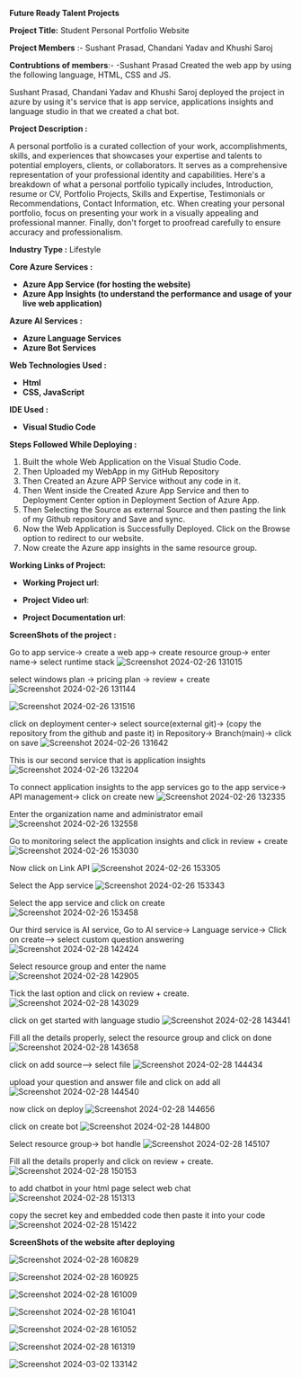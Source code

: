 **Future Ready Talent Projects**

**Project Title:**   Student Personal Portfolio Website


**Project Members** :- Sushant Prasad, Chandani Yadav and Khushi Saroj

**Contrubtions of members**:- -Sushant Prasad Created the web app by using the following language, HTML, CSS and JS.

Sushant Prasad, Chandani Yadav and Khushi Saroj deployed the project in azure by using it's service that is app service, applications insights and language studio in that we created a chat bot.



**Project Description :**

A personal portfolio is a curated collection of your work, accomplishments, skills, and experiences that showcases your expertise and talents to potential employers, clients, or collaborators. It serves as a comprehensive representation of your professional identity and capabilities. Here's a breakdown of what a personal portfolio typically includes, Introduction, resume or CV, Portfolio Projects, Skills and Expertise, Testimonials or Recommendations, Contact Information, etc. When creating your personal portfolio, focus on presenting your work in a visually appealing and professional manner. Finally, don't forget to proofread carefully to ensure accuracy and professionalism.

**Industry Type :**  Lifestyle

**Core Azure Services :**

- **Azure App Service (for hosting the website)**
- **Azure App Insights (to understand the performance and usage of your live web application)**

**Azure AI Services :**

- **Azure Language Services** 
- **Azure Bot Services**

**Web Technologies Used :** 

- **Html**
- **CSS, JavaScript**

**IDE Used :**

- **Visual Studio Code**

**Steps Followed While Deploying :**

1. Built the whole Web Application on the Visual Studio Code.
1. Then Uploaded my WebApp in my GitHub Repository
1. Then Created an Azure APP Service without any code in it.
1. Then Went inside the Created Azure App Service and then to Deployment Center option in Deployment Section of Azure App.
1. Then Selecting the Source as external Source and then pasting the link of my Github repository and Save and sync.
1. Now the Web Application is Successfully Deployed. Click on the Browse option to redirect to our website.
1. Now create the Azure app insights in the same resource group.

**Working Links of Project:**

- **Working Project url**:
  
- **Project Video url**:

- **Project Documentation url**:

**ScreenShots of the project :**

Go to app service-> create a web app-> create resource group-> enter name-> select runtime stack
![Screenshot 2024-02-26 131015](https://github.com/SushantPrasad13/Student_personal_Portfolio/assets/144934599/4e228235-bebd-4b85-b9d6-dad757ce7cc6)

select windows plan -> pricing plan -> review + create
![Screenshot 2024-02-26 131144](https://github.com/SushantPrasad13/Student_personal_Portfolio/assets/144934599/6ebf0644-b38b-43a4-a6fd-48243ea6e36f)

![Screenshot 2024-02-26 131516](https://github.com/SushantPrasad13/Student_personal_Portfolio/assets/144934599/5afb50c7-82a1-49b1-b893-b32b0d816248)

click on deployment center-> select source(external git)-> (copy the repository from the github and paste it) in Repository-> Branch(main)-> click on save
![Screenshot 2024-02-26 131642](https://github.com/SushantPrasad13/Student_personal_Portfolio/assets/144934599/0bc0f5d0-8d64-45b0-9871-5ca8bb45366c)

This is our second service that is application insights
![Screenshot 2024-02-26 132204](https://github.com/SushantPrasad13/Student_personal_Portfolio/assets/144934599/f0ff5118-ac94-4640-96b8-3f9c02d143db)

To connect application insights to the app services go to the app service-> API management-> click on create new
![Screenshot 2024-02-26 132335](https://github.com/SushantPrasad13/Student_personal_Portfolio/assets/144934599/88bef1b0-3de7-4d9e-ae3b-144e850b6ae2)

Enter the organization name and administrator email
![Screenshot 2024-02-26 132558](https://github.com/SushantPrasad13/Student_personal_Portfolio/assets/144934599/46196fe0-09ad-4c25-967c-274e8638d4a6)

Go to monitoring select the application insights and click in review + create
![Screenshot 2024-02-26 153030](https://github.com/SushantPrasad13/Student_personal_Portfolio/assets/144934599/c1c58559-ad42-48ba-9327-d5147627181c)

Now click on Link API
![Screenshot 2024-02-26 153305](https://github.com/SushantPrasad13/Student_personal_Portfolio/assets/144934599/d2a7cbcc-aa08-4334-b735-2f8599ba9dbd)

Select the App service
![Screenshot 2024-02-26 153343](https://github.com/SushantPrasad13/Student_personal_Portfolio/assets/144934599/9dd0d83e-ded4-4207-927b-a0761b419261)

Select the app service and click on create
![Screenshot 2024-02-26 153458](https://github.com/SushantPrasad13/Student_personal_Portfolio/assets/144934599/2162c886-5044-4a22-b3e5-299052916fab)

Our third service is AI service, Go to AI service-> Language service-> Click on create--> select custom question answering
![Screenshot 2024-02-28 142424](https://github.com/SushantPrasad13/Student_personal_Portfolio/assets/144934599/fb0a8f5b-a4c3-498b-b63f-f7811eeca969)

Select resource group and enter the name
![Screenshot 2024-02-28 142905](https://github.com/SushantPrasad13/Student_personal_Portfolio/assets/144934599/032bf2b6-cf72-4f2d-84f7-2d20ff5a2110)

Tick the last option and click on review + create.
![Screenshot 2024-02-28 143029](https://github.com/SushantPrasad13/Student_personal_Portfolio/assets/144934599/516562a3-b5cd-4ed9-b7b0-f7e34e911190)

click on get started with language studio
![Screenshot 2024-02-28 143441](https://github.com/SushantPrasad13/Student_personal_Portfolio/assets/144934599/39c29902-5275-44e9-908b-3b54228fac0d)

Fill all the details properly, select the resource group and click on done
![Screenshot 2024-02-28 143658](https://github.com/SushantPrasad13/Student_personal_Portfolio/assets/144934599/9ed5c9d0-c053-4699-9de8-ee66e41d19b1)

click on add source--> select file
![Screenshot 2024-02-28 144434](https://github.com/SushantPrasad13/Student_personal_Portfolio/assets/144934599/3154e535-0490-47dc-9216-6a50b212d9c6)

upload your question and answer file and click on add all
![Screenshot 2024-02-28 144540](https://github.com/SushantPrasad13/Student_personal_Portfolio/assets/144934599/af843423-3229-4db4-96b1-146b006eb629)

now click on deploy
![Screenshot 2024-02-28 144656](https://github.com/SushantPrasad13/Student_personal_Portfolio/assets/144934599/a9d8efa3-e6a1-4055-815b-8529c3701500)

click on create bot
![Screenshot 2024-02-28 144800](https://github.com/SushantPrasad13/Student_personal_Portfolio/assets/144934599/adc61f21-eef6-4f70-8131-4571e8aa158d)

Select resource group-> bot handle
![Screenshot 2024-02-28 145107](https://github.com/SushantPrasad13/Student_personal_Portfolio/assets/144934599/94acd97b-fb1c-455c-814c-f4fd45a45a14)

Fill all the details properly and click on review + create.
![Screenshot 2024-02-28 150153](https://github.com/SushantPrasad13/Student_personal_Portfolio/assets/144934599/a039d8d3-41bc-4111-98ee-2188a8e921c8)

to add chatbot in your html page select web chat
![Screenshot 2024-02-28 151313](https://github.com/SushantPrasad13/Student_personal_Portfolio/assets/144934599/1c08716b-71f4-4d85-9387-26f90e8a6c77)

copy the secret key and embedded code then paste it into your code
![Screenshot 2024-02-28 151422](https://github.com/SushantPrasad13/Student_personal_Portfolio/assets/144934599/75b655f0-22dd-4a35-8212-aea945b5e23c)


**ScreenShots of the website after deploying**

![Screenshot 2024-02-28 160829](https://github.com/SushantPrasad13/Student_personal_Portfolio/assets/144934599/43a244d2-6c5c-4413-98e5-8f7225904dcb)

![Screenshot 2024-02-28 160925](https://github.com/SushantPrasad13/Student_personal_Portfolio/assets/144934599/4f6dea42-6857-4adb-b3b7-6c0d11510ac6)

![Screenshot 2024-02-28 161009](https://github.com/SushantPrasad13/Student_personal_Portfolio/assets/144934599/7a5e77ac-e3b8-44f7-a8b9-a8d58ee1297d)

![Screenshot 2024-02-28 161041](https://github.com/SushantPrasad13/Student_personal_Portfolio/assets/144934599/810eaa0d-afce-4f4d-8f13-7389c62d6905)

![Screenshot 2024-02-28 161052](https://github.com/SushantPrasad13/Student_personal_Portfolio/assets/144934599/71a9a5c4-17f5-46e2-b5f6-7de3f0594687)

![Screenshot 2024-02-28 161319](https://github.com/SushantPrasad13/Student_personal_Portfolio/assets/144934599/0e97187e-22de-4ced-afcb-8cb56450e6ce)

![Screenshot 2024-03-02 133142](https://github.com/SushantPrasad13/Student_personal_Portfolio/assets/144934599/1a77b0ed-1584-4854-b428-f71ed23894ff)






